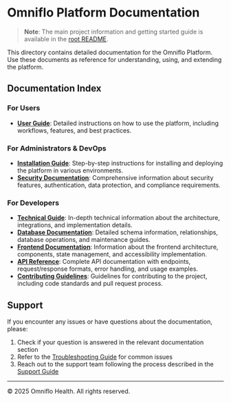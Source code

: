 # Omniflo Platform Documentation

> **Note**: The main project information and getting started guide is available in the [root README](../README.md).

This directory contains detailed documentation for the Omniflo Platform. Use these documents as reference for understanding, using, and extending the platform.

## Documentation Index

### For Users

- [**User Guide**](user-guide.md): Detailed instructions on how to use the platform, including workflows, features, and best practices.

### For Administrators & DevOps

- [**Installation Guide**](installation-guide.md): Step-by-step instructions for installing and deploying the platform in various environments.
- [**Security Documentation**](security-guide.md): Comprehensive information about security features, authentication, data protection, and compliance requirements.

### For Developers

- [**Technical Guide**](technical-guide.md): In-depth technical information about the architecture, integrations, and implementation details.
- [**Database Documentation**](database-guide.md): Detailed schema information, relationships, database operations, and maintenance guides.
- [**Frontend Documentation**](frontend-guide.md): Information about the frontend architecture, components, state management, and accessibility implementation.
- [**API Reference**](api-reference.md): Complete API documentation with endpoints, request/response formats, error handling, and usage examples.
- [**Contributing Guidelines**](CONTRIBUTING.md): Guidelines for contributing to the project, including code standards and pull request process.

## Support

If you encounter any issues or have questions about the documentation, please:

1. Check if your question is answered in the relevant documentation section
2. Refer to the [Troubleshooting Guide](troubleshooting.md) for common issues
3. Reach out to the support team following the process described in the [Support Guide](support.md)

---

&copy; 2025 Omniflo Health. All rights reserved. 